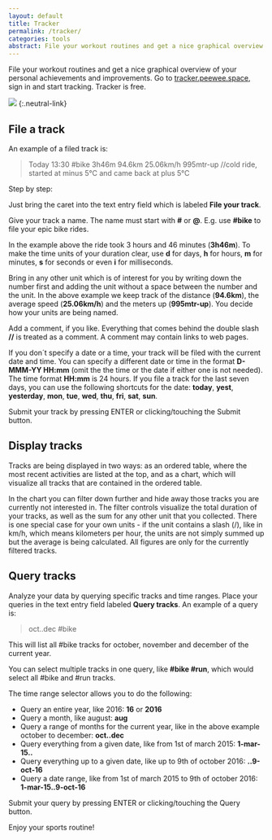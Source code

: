 ```yaml
---
layout: default
title: Tracker
permalink: /tracker/
categories: tools
abstract: File your workout routines and get a nice graphical overview of your personal achievements and improvements.
---
```

File your workout routines and get a nice graphical overview of your personal achievements and improvements. Go to [tracker.peewee.space](http://tracker.peewee.space), sign in and start tracking. Tracker is free.

[![]({{site.url}}/i/tracker/tracker.jpg)](http://tracker.peewee.space)
{:.neutral-link}

File a track
---

An example of a filed track is:

> Today 13:30 #bike 3h46m 94.6km 25.06km/h 995mtr-up //cold ride, started at minus 5°C and came back at plus 5°C

Step by step:

Just bring the caret into the text entry field which is labeled **File your track**.

Give your track a name. The name must start with **#** or **@**. E.g. use **#bike** to file your epic bike rides.

In the example above the ride took 3 hours and 46 minutes (**3h46m**). To make the time units of your duration clear, use **d** for days, **h** for hours, **m** for minutes, **s** for seconds or even **i** for milliseconds.

Bring in any other unit which is of interest for you by writing down the number first and adding the unit without a space between the number and the unit. In the above example we keep track of the distance (**94.6km**), the average speed (**25.06km/h**) and the meters up (**995mtr-up**). You decide how your units are being named.

Add a comment, if you like. Everything that comes behind the double slash **//** is treated as a comment. A comment may contain links to web pages.

If you don´t specify a date or a time, your track will be filed with the current date and time. You can specify a different date or time in the format **D-MMM-YY HH:mm** (omit the the time or the date if either one is not needed). The time format **HH:mm** is 24 hours. If you file a track for the last seven days, you can use the following shortcuts for the date: **today**, **yest**, **yesterday**, **mon**, **tue**, **wed**, **thu**, **fri**, **sat**, **sun**.

Submit your track by pressing ENTER or clicking/touching the Submit button.

Display tracks
---

Tracks are being displayed in two ways: as an ordered table, where the most recent activities are listed at the top,
and as a chart, which will visualize all tracks that are contained in the ordered table.

In the chart you can filter down further and hide away those tracks you are currently not interested in.
The filter controls visualize the total duration of your tracks, as well as the sum for any other unit that you collected.
There is one special case for your own units - if the unit contains a slash (/), like in km/h, which means kilometers per hour, the units are not simply summed up but the average is being calculated. All figures are only for the currently filtered tracks.

Query tracks
---

Analyze your data by querying specific tracks and time ranges. Place your queries in the text entry field labeled **Query tracks**. An example of a query is:

> oct..dec #bike

This will list all #bike tracks for october, november and december of the current year.

You can select multiple tracks in one query, like **#bike #run**, which would select all #bike and #run tracks.

The time range selector allows you to do the following:

* Query an entire year, like 2016: **16** or **2016**
* Query a month, like august: **aug**
* Query a range of months for the current year, like in the above example october to december: **oct..dec**
* Query everything from a given date, like from 1st of march 2015: **1-mar-15..**
* Query everything up to a given date, like up to 9th of october 2016: **..9-oct-16**
* Query a date range, like from 1st of march 2015 to 9th of october 2016: **1-mar-15..9-oct-16**

Submit your query by pressing ENTER or clicking/touching the Query button.

Enjoy your sports routine!
